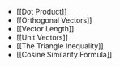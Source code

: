 - [[Dot Product]]
- [[Orthogonal Vectors]]
- [[Vector Length]]
- [[Unit Vectors]]
- [[The Triangle Inequality]]
- [[Cosine Similarity Formula]]
